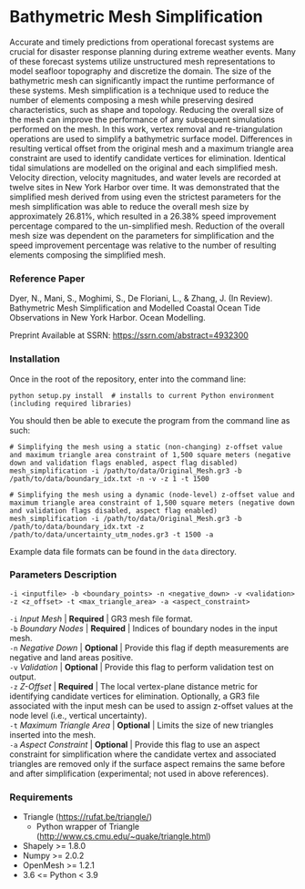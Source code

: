 # Bathymetric Mesh Simplification #
Accurate and timely predictions from operational forecast systems are crucial for disaster response planning during extreme weather events. Many of these forecast systems utilize unstructured mesh representations to model seafloor topography and discretize the domain. The size of the bathymetric mesh can significantly impact the runtime performance of these systems. Mesh simplification is a technique used to reduce the number of elements composing a mesh while preserving desired characteristics, such as shape and topology. Reducing the overall size of the mesh can improve the performance of any subsequent simulations performed on the mesh. In this work, vertex removal and re-triangulation operations are used to simplify a bathymetric surface model. Differences in resulting vertical offset from the original mesh and a maximum triangle area constraint are used to identify candidate vertices for elimination. Identical tidal simulations are modelled on the original and each simplified mesh. Velocity direction, velocity magnitudes, and water levels are recorded at twelve sites in New York Harbor over time. It was demonstrated that the simplified mesh derived from using even the strictest parameters for the mesh simplification was able to reduce the overall mesh size by approximately 26.81%, which resulted in a 26.38% speed improvement percentage compared to the un-simplified mesh. Reduction of the overall mesh size was dependent on the parameters for simplification and the speed improvement percentage was relative to the number of resulting elements composing the simplified mesh.

### Reference Paper ###
Dyer, N., Mani, S., Moghimi, S., De Floriani, L., & Zhang, J. (In Review). Bathymetric Mesh Simplification and Modelled Coastal Ocean Tide Observations in New York Harbor. Ocean Modelling.</br>

Preprint Available at SSRN: https://ssrn.com/abstract=4932300

### Installation ###
Once in the root of the repository, enter into the command line:
```
python setup.py install  # installs to current Python environment (including required libraries)
```
You should then be able to execute the program from the command line as such:
```
# Simplifying the mesh using a static (non-changing) z-offset value and maximum triangle area constraint of 1,500 square meters (negative down and validation flags enabled, aspect flag disabled)
mesh_simplification -i /path/to/data/Original_Mesh.gr3 -b /path/to/data/boundary_idx.txt -n -v -z 1 -t 1500

# Simplifying the mesh using a dynamic (node-level) z-offset value and maximum triangle area constraint of 1,500 square meters (negative down and validation flags disabled, aspect flag enabled)
mesh_simplification -i /path/to/data/Original_Mesh.gr3 -b /path/to/data/boundary_idx.txt -z /path/to/data/uncertainty_utm_nodes.gr3 -t 1500 -a
```
Example data file formats can be found in the ```data``` directory.

### Parameters Description ###
```
-i <inputfile> -b <boundary_points> -n <negative_down> -v <validation> -z <z_offset> -t <max_triangle_area> -a <aspect_constraint>
```
```-i``` *Input Mesh* | **Required** | GR3 mesh file format.</br>
```-b``` *Boundary Nodes* | **Required** | Indices of boundary nodes in the input mesh.</br>
```-n``` *Negative Down* | **Optional** | Provide this flag if depth measurements are negative and land areas positive.</br>
```-v``` *Validation* | **Optional** | Provide this flag to perform validation test on output.</br>
```-z``` *Z-Offset* | **Required** | The local vertex-plane distance metric for identifying candidate vertices for elimination. Optionally, a GR3 file associated with the input mesh can be used to assign z-offset values at the node level (i.e., vertical uncertainty).</br>
```-t``` *Maximum Triangle Area* | **Optional** | Limits the size of new triangles inserted into the mesh.</br>
```-a``` *Aspect Constraint* | **Optional** | Provide this flag to use an aspect constraint for simplification where the candidate vertex and associated triangles are removed only if the surface aspect remains the same before and after simplification (experimental; not used in above references).</br>

### Requirements ###
+ Triangle (https://rufat.be/triangle/)
    * Python wrapper of Triangle (http://www.cs.cmu.edu/~quake/triangle.html)
+ Shapely >= 1.8.0
+ Numpy >= 2.0.2
+ OpenMesh >= 1.2.1
+ 3.6 <= Python < 3.9
